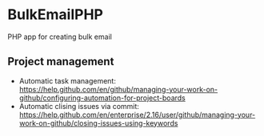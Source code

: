 # BulkEmailPHP
PHP app for creating bulk email

## Project management
* Automatic task management: https://help.github.com/en/github/managing-your-work-on-github/configuring-automation-for-project-boards
* Automatic clising issues via commit: https://help.github.com/en/enterprise/2.16/user/github/managing-your-work-on-github/closing-issues-using-keywords
